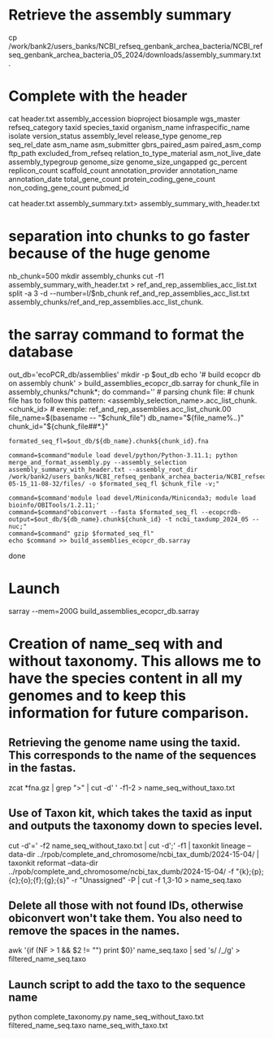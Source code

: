 # Retrieve the assembly summary
cp  /work/bank2/users_banks/NCBI_refseq_genbank_archea_bacteria/NCBI_refseq_genbank_archea_bacteria_05_2024/downloads/assembly_summary.txt .

# Complete with the header 
cat header.txt
assembly_accession      bioproject      biosample       wgs_master      refseq_category taxid   species_taxid   organism_name   infraspecific_name      isolate version_status  assembly_level  release_type genome_rep       seq_rel_date    asm_name        asm_submitter   gbrs_paired_asm paired_asm_comp ftp_path        excluded_from_refseq    relation_to_type_material       asm_not_live_date       assembly_typegroup    genome_size     genome_size_ungapped    gc_percent      replicon_count  scaffold_count  annotation_provider     annotation_name annotation_date total_gene_count        protein_coding_gene_count    non_coding_gene_count    pubmed_id

cat header.txt assembly_summary.txt> assembly_summary_with_header.txt

# separation into chunks to go faster because of the huge genome
nb_chunk=500
mkdir assembly_chunks
cut -f1 assembly_summary_with_header.txt > ref_and_rep_assemblies_acc_list.txt
split -a 3 -d --number=l/$nb_chunk ref_and_rep_assemblies_acc_list.txt assembly_chunks/ref_and_rep_assemblies.acc_list_chunk.

# the sarray command to format the database
out_db='ecoPCR_db/assemblies'
mkdir -p $out_db
echo '# build ecopcr db on assembly chunk' > build_assemblies_ecopcr_db.sarray  
for chunk_file in assembly_chunks/*chunk*;
do
    command=''
    # parsing chunk file:
    # chunk file has to follow this pattern: <assembly_selection_name>.acc_list_chunk.<chunk_id>
    # exemple: ref_and_rep_assemblies.acc_list_chunk.00
    file_name=$(basename -- "$chunk_file")
    db_name="${file_name%.*.*}"
    chunk_id="${chunk_file##*.}"

    formated_seq_fl=$out_db/${db_name}.chunk${chunk_id}.fna

    command=$command"module load devel/python/Python-3.11.1; python merge_and_format_assembly.py --assembly_selection assembly_summary_with_header.txt --assembly_root_dir /work/bank2/users_banks/NCBI_refseq_genbank_archea_bacteria/NCBI_refseq_genbank_archea_bacteria_05_2024/downloads/2024-05-15_11-08-32/files/ -o $formated_seq_fl $chunk_file -v;"

    command=$command'module load devel/Miniconda/Miniconda3; module load bioinfo/OBITools/1.2.11;'
    command=$command"obiconvert --fasta $formated_seq_fl --ecopcrdb-output=$out_db/${db_name}.chunk${chunk_id} -t ncbi_taxdump_2024_05 --nuc;"
    command=$command" gzip $formated_seq_fl"
    echo $command >> build_assemblies_ecopcr_db.sarray
done

# Launch
sarray --mem=200G build_assemblies_ecopcr_db.sarray

# Creation of name_seq with and without taxonomy. This allows me to have the species content in all my genomes and to keep this information for future comparison. 
## Retrieving the genome name using the taxid. This corresponds to the name of the sequences in the fastas.
zcat *fna.gz | grep ">" | cut -d' ' -f1-2 > name_seq_without_taxo.txt

## Use of Taxon kit, which takes the taxid as input and outputs the taxonomy down to species level.
cut -d'=' -f2 name_seq_without_taxo.txt | cut -d';' -f1 | taxonkit lineage –data-dir ../rpob/complete_and_chromosome/ncbi_tax_dumb/2024-15-04/ | taxonkit reformat –data-dir ../rpob/complete_and_chromosome/ncbi_tax_dumb/2024-15-04/ -f "{k};{p};{c};{o};{f};{g};{s}" -r "Unassigned" -P | cut -f 1,3-10 > name_seq.taxo

## Delete all those with not found IDs, otherwise obiconvert won't take them. You also need to remove the spaces in the names.

awk '{if (NF > 1 && $2 != "") print $0}' name_seq.taxo | sed 's/ /_/g' > filtered_name_seq.taxo

## Launch script to add the taxo to the sequence name
python complete_taxonomy.py name_seq_without_taxo.txt filtered_name_seq.taxo name_seq_with_taxo.txt

